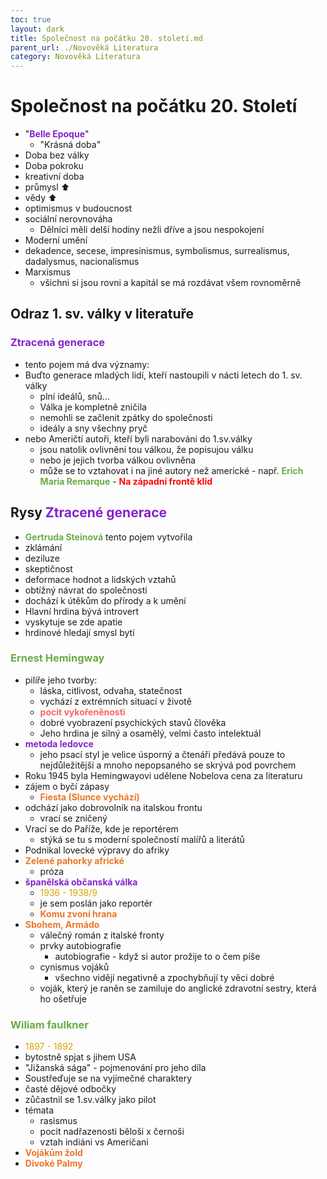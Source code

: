 ```yaml
---
toc: true
layout: dark
title: Společnost na počátku 20. století.md 
parent_url: ./Novověká Literatura 
category: Novověká Literatura 
---
```


# Společnost na počátku 20. Století
* "<span style="color: #8422ce">**Belle Epoque**</span>"
  * "Krásná doba"
* Doba bez války
* Doba pokroku
* kreativní doba
* průmysl ⬆
* vědy ⬆
* optimismus v budoucnost
* sociální nerovnováha
  * Dělníci měli delší hodiny nežli dříve a jsou nespokojení
* Moderní umění
* dekadence, secese, impresinismus, symbolismus, surrealismus, dadalysmus, nacionalismus
* Marxismus
  * všichni si jsou rovni a kapitál se má rozdávat všem rovnoměrně

## Odraz 1. sv. války v literatuře

### <span style="color: #8422ce">**Ztracená generace**</span>
* tento pojem má dva významy:
* Buďto generace mladých lidí, kteří nastoupili v nácti letech do 1. sv. války
  * plní ideálů, snů...
  * Válka je kompletně zničila
  * nemohli se začlenit zpátky do společnosti
  * ideály a sny všechny pryč
* nebo Američtí autoři, kteří byli narabováni do 1.sv.války
  * jsou natolik ovlivněni tou válkou, že popisujou válku
  * nebo je jejich tvorba válkou ovlivněna 
  * může se to vztahovat i na jiné autory než americké - např. <span style="color: #6CAA46">**Erich Maria Remarque**</span> - <span style="color: #FF0505">**Na západní frontě klid**</span>

## Rysy <span style="color: #8422ce">**Ztracené generace**</span>
* <span style="color: #6CAA46">**Gertruda Steinová**</span> tento pojem vytvořila
* zklámání
* deziluze
* skeptičnost
* deformace hodnot a lidských vztahů
* obtížný návrat do společnosti
* dochází k útěkům do přírody a k umění
* Hlavní hrdina bývá introvert
* vyskytuje se zde apatie
* hrdinové hledají smysl bytí
### <span style="color: #6CAA46">**Ernest Hemingway**</span>
* pilíře jeho tvorby:
  * láska, citlivost, odvaha, statečnost
  * vychází z extrémních situací v životě
  * <span style="color: #FF6363">**pocit vykořeněnosti**</span>
  * dobré vyobrazení psychických stavů člověka
  * Jeho hrdina je silný a osamělý, velmi často intelektuál
* <span style="color: #8422ce">**metoda ledovce**</span>
  * jeho psací styl je velice úsporný a čtenáři předává pouze to nejdůležitější a mnoho nepopsaného se skrývá pod povrchem
* Roku 1945 byla Hemingwayovi udělene Nobelova cena za literaturu
* zájem o byčí zápasy
  * <span style="color: #EC7627">**Fiesta (Slunce vychází)**</span> 
* odchází jako dobrovolník na italskou frontu
  * vrací se zničený
* Vrací se do Paříže, kde je reportérem
  * stýká se tu s moderní společností malířů a literátů
* Podnikal lovecké výpravy do afriky
* <span style="color: #EC7627">**Zelené pahorky africké**</span>
  * próza
* <span style="color: #8422ce">**španělská občanská válka**</span>
  * <span style="color: #DBA400">1936 - 1938/9</span>
  * je sem poslán jako reportér
  * <span style="color: #EC7627">**Komu zvoní hrana**</span>
* <span style="color: #EC7627">**Sbohem, Armádo**</span>
  * válečný román z italské fronty
  * prvky autobiografie
    * autobiografie - když si autor prožije to o čem píše
  * cynismus vojáků
    * všechno vidějí negativně a zpochybňují ty věci dobré
  * voják, který je raněn se zamiluje do anglické zdravotní sestry, která ho ošetřuje
### <span style="color: #6CAA46">**Wiliam faulkner**</span>
* <span style="color: #DBA400">1897 - 1892</span>
* bytostně spjat s jihem USA
* "Jižanská sága" - pojmenování pro jeho díla
* Soustřeďuje se na vyjímečné charaktery
* časté dějové odbočky
* zůčastnil se 1.sv.války jako pilot
* témata
  * rasismus
  * pocit nadřazenosti běloši x černoši
  * vztah indiáni vs Američani
* <span style="color: #EC7627">**Vojákům žold**</span>
* <span style="color: #EC7627">**Divoké Palmy**</span>

